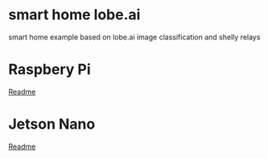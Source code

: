 # smart home lobe.ai
smart home example based on lobe.ai image classification and shelly relays

# Raspbery Pi
[Readme](Raspberypi/README.md)

# Jetson Nano
[Readme](Jetson/README.md)